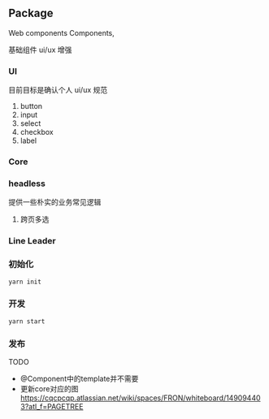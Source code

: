 ## Package

Web components Components,

基础组件 ui/ux 增强

### UI

目前目标是确认个人 ui/ux 规范

1. button
2. input
3. select
4. checkbox
5. label

### Core

### headless

提供一些朴实的业务常见逻辑

1. 跨页多选

### Line Leader

### 初始化

```bash
yarn init
```

### 开发

```bash
yarn start
```

### 发布

TODO
- @Component中的template并不需要
- 更新core对应的图<https://cqcpcqp.atlassian.net/wiki/spaces/FRON/whiteboard/149094403?atl_f=PAGETREE>
